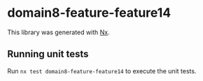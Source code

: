 # domain8-feature-feature14

This library was generated with [Nx](https://nx.dev).

## Running unit tests

Run `nx test domain8-feature-feature14` to execute the unit tests.
